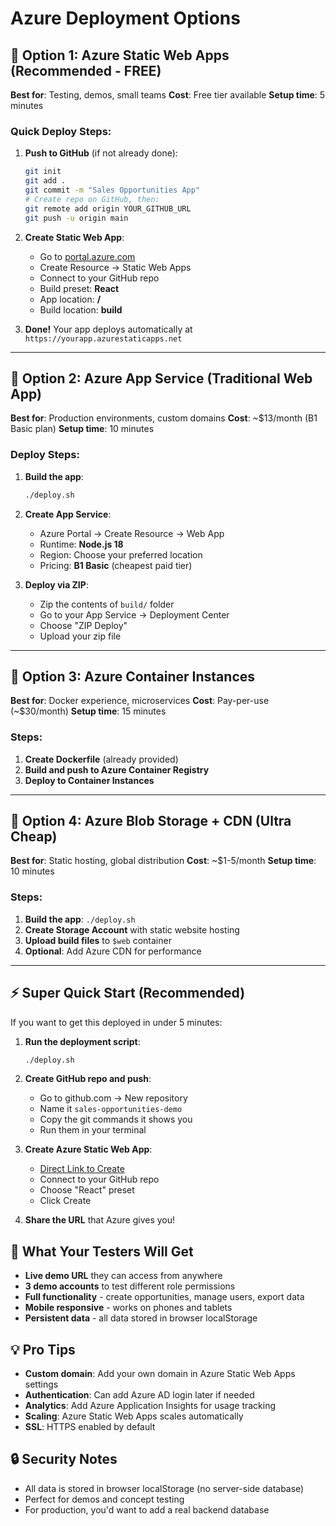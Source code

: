 # Azure Deployment Options

## 🔷 Option 1: Azure Static Web Apps (Recommended - FREE)

**Best for**: Testing, demos, small teams
**Cost**: Free tier available
**Setup time**: 5 minutes

### Quick Deploy Steps:
1. **Push to GitHub** (if not already done):
   ```bash
   git init
   git add .
   git commit -m "Sales Opportunities App"
   # Create repo on GitHub, then:
   git remote add origin YOUR_GITHUB_URL
   git push -u origin main
   ```

2. **Create Static Web App**:
   - Go to [portal.azure.com](https://portal.azure.com)
   - Create Resource → Static Web Apps
   - Connect to your GitHub repo
   - Build preset: **React**
   - App location: **/**
   - Build location: **build**

3. **Done!** Your app deploys automatically at `https://yourapp.azurestaticapps.net`

---

## 🔷 Option 2: Azure App Service (Traditional Web App)

**Best for**: Production environments, custom domains
**Cost**: ~$13/month (B1 Basic plan)
**Setup time**: 10 minutes

### Deploy Steps:
1. **Build the app**:
   ```bash
   ./deploy.sh
   ```

2. **Create App Service**:
   - Azure Portal → Create Resource → Web App
   - Runtime: **Node.js 18**
   - Region: Choose your preferred location
   - Pricing: **B1 Basic** (cheapest paid tier)

3. **Deploy via ZIP**:
   - Zip the contents of `build/` folder
   - Go to your App Service → Deployment Center
   - Choose "ZIP Deploy"
   - Upload your zip file

---

## 🔷 Option 3: Azure Container Instances

**Best for**: Docker experience, microservices
**Cost**: Pay-per-use (~$30/month)
**Setup time**: 15 minutes

### Steps:
1. **Create Dockerfile** (already provided)
2. **Build and push to Azure Container Registry**
3. **Deploy to Container Instances**

---

## 🔷 Option 4: Azure Blob Storage + CDN (Ultra Cheap)

**Best for**: Static hosting, global distribution
**Cost**: ~$1-5/month
**Setup time**: 10 minutes

### Steps:
1. **Build the app**: `./deploy.sh`
2. **Create Storage Account** with static website hosting
3. **Upload build files** to `$web` container
4. **Optional**: Add Azure CDN for performance

---

## ⚡ Super Quick Start (Recommended)

If you want to get this deployed in under 5 minutes:

1. **Run the deployment script**:
   ```bash
   ./deploy.sh
   ```

2. **Create GitHub repo and push**:
   - Go to github.com → New repository
   - Name it `sales-opportunities-demo`
   - Copy the git commands it shows you
   - Run them in your terminal

3. **Create Azure Static Web App**:
   - [Direct Link to Create](https://portal.azure.com/#create/Microsoft.StaticApp)
   - Connect to your GitHub repo
   - Choose "React" preset
   - Click Create

4. **Share the URL** that Azure gives you!

## 🎯 What Your Testers Will Get

- **Live demo URL** they can access from anywhere
- **3 demo accounts** to test different role permissions
- **Full functionality** - create opportunities, manage users, export data
- **Mobile responsive** - works on phones and tablets
- **Persistent data** - all data stored in browser localStorage

## 💡 Pro Tips

- **Custom domain**: Add your own domain in Azure Static Web Apps settings
- **Authentication**: Can add Azure AD login later if needed  
- **Analytics**: Add Azure Application Insights for usage tracking
- **Scaling**: Azure Static Web Apps scales automatically
- **SSL**: HTTPS enabled by default

## 🔒 Security Notes

- All data is stored in browser localStorage (no server-side database)
- Perfect for demos and concept testing
- For production, you'd want to add a real backend database